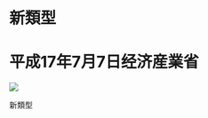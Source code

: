 # 新類型

# 平成17年7月7日经济産業省

![](https://www.nta.go.jp/tmp/cca00e84-4f62-4e08-a1f3-7d2485164e5a/images/99c2cd00a92201bd2402024649af2b081f268b86551c38f3a5a175b23fb68429.jpg)

新類型
